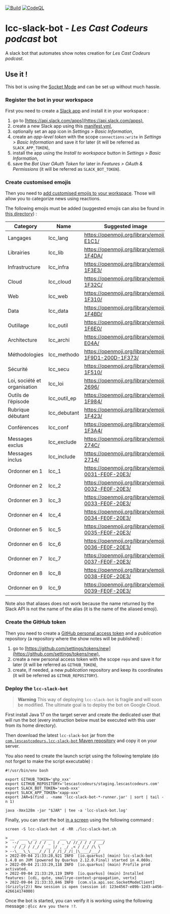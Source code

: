 [![Build](https://github.com/lescastcodeurs/lcc-slack-bot/workflows/Build/badge.svg)](https://github.com/lescastcodeurs/lcc-slack-bot/actions)
[![CodeQL](https://github.com/lescastcodeurs/lcc-slack-bot/workflows/CodeQL/badge.svg)](https://github.com/lescastcodeurs/lcc-slack-bot/actions)

# lcc-slack-bot - _Les Cast Codeurs podcast_ bot

A slack bot that automates show notes creation for _Les Cast Codeurs podcast_.

## Use it !

This bot is using the [Socket Mode](https://api.slack.com/apis/connections/socket) and can be set up
without much hassle.

### Register the bot in your workspace

First you need to create a [Slack app](https://api.slack.com/start) and install it in your workspace :

1. go to [https://api.slack.com/apps](https://api.slack.com/apps),
2. create a new Slack app using this [manifest.yml](/src/main/slack/manifest.yml),
3. optionally set an app icon in _Settings > Basic Information_,
4. create an _app-level token_ with the scope `connections:write` in _Settings > Basic Information_ and save it for
   later (it will be referred as `SLACK_APP_TOKEN`),
5. install the app using the _Install to workspace_ button in _Settings > Basic Information_,
6. save the _Bot User OAuth Token_ for later in _Features > OAuth & Permissions_ (it will be referred
   as `SLACK_BOT_TOKEN`).

### Create customised emojis

Then you need to
[add customised emojis to your workspace](https://slack.com/intl/fr-fr/help/articles/206870177-Ajouter-un-%C3%A9moji-personnalis%C3%A9-et-des-alias-dans-votre-espace-de-travail).
Those will allow you to categorize news using reactions.

The following emojis must be added (suggested emojis can also be found in [this directory](/emojis)) :

| Category                     | Name         | Suggested image                                      |
|------------------------------|--------------|------------------------------------------------------|
| Langages                     | lcc_lang     | https://openmoji.org/library/emoji-E1C1/             |
| Librairies                   | lcc_lib      | https://openmoji.org/library/emoji-1F4DA/            |
| Infrastructure               | lcc_infra    | https://openmoji.org/library/emoji-1F3E3/            |
| Cloud                        | lcc_cloud    | https://openmoji.org/library/emoji-1F32C/            |
| Web                          | lcc_web      | https://openmoji.org/library/emoji-1F310/            |
| Data                         | lcc_data     | https://openmoji.org/library/emoji-1F4BD/            |
| Outillage                    | lcc_outil    | https://openmoji.org/library/emoji-1F6E0/            |
| Architecture                 | lcc_archi    | https://openmoji.org/library/emoji-E04A/             |
| Méthodologies                | lcc_methodo  | https://openmoji.org/library/emoji-1F9D1-200D-1F373/ |
| Sécurité                     | lcc_secu     | https://openmoji.org/library/emoji-1F510/            |
| Loi, société et organisation | lcc_loi      | https://openmoji.org/library/emoji-2696/             |
| Outils de l’épisode          | lcc_outil_ep | https://openmoji.org/library/emoji-1F984/            |
| Rubrique débutant            | lcc_debutant | https://openmoji.org/library/emoji-1F423/            |
| Conférences                  | lcc_conf     | https://openmoji.org/library/emoji-1F3A4/            |
| Messages exclus              | lcc_exclude  | https://openmoji.org/library/emoji-274C/             |
| Messages inclus              | lcc_include  | https://openmoji.org/library/emoji-2714/             |
| Ordonner en 1                | lcc_1        | https://openmoji.org/library/emoji-0031-FE0F-20E3/   |
| Ordonner en 2                | lcc_2        | https://openmoji.org/library/emoji-0032-FE0F-20E3/   |
| Ordonner en 3                | lcc_3        | https://openmoji.org/library/emoji-0033-FE0F-20E3/   |
| Ordonner en 4                | lcc_4        | https://openmoji.org/library/emoji-0034-FE0F-20E3/   |
| Ordonner en 5                | lcc_5        | https://openmoji.org/library/emoji-0035-FE0F-20E3/   |
| Ordonner en 6                | lcc_6        | https://openmoji.org/library/emoji-0036-FE0F-20E3/   |
| Ordonner en 7                | lcc_7        | https://openmoji.org/library/emoji-0037-FE0F-20E3/   |
| Ordonner en 8                | lcc_8        | https://openmoji.org/library/emoji-0038-FE0F-20E3/   |
| Ordonner en 9                | lcc_9        | https://openmoji.org/library/emoji-0039-FE0F-20E3/   |

Note also that aliases does not work because the name returned by the Slack API is not the name of the alias (it is the
name of the aliased emoji).

### Create the GitHub token

Then you need to create a
[GitHub personal access token](https://docs.github.com/en/authentication/keeping-your-account-and-data-secure/creating-a-personal-access-token)
and a _publication_ repository (a repository where the show notes will be published) :

1. go to [https://github.com/settings/tokens/new](https://github.com/settings/tokens/new),
2. create a new personal access token with the scope `repo` and save it for later (it will be referred
   as `GITHUB_TOKEN`),
3. create, if needed, a new _publication_ repository and keep its coordinates (it will be referred
   as `GITHUB_REPOSITORY`).

### Deploy the `lcc-slack-bot`

> **Warning**
> This way of deploying `lcc-slack-bot` is fragile and will soon be modified. The ultimate goal is to deploy the bot on
> Google Cloud.

First install Java 17 on the target server and create the dedicated user that will run the bot (every instruction
below must be executed with this user from its home directory).

Then download the latest `lcc-slack-bot` jar from
the [`com.lescastcodeurs.lcc-slack-bot` Maven repository](https://github.com/orgs/lescastcodeurs/packages?repo_name=lcc-slack-bot)
and copy it on your server.

You also need to create the launch script using the following template (do not forget to make the script executable) :

```shell
#!/usr/bin/env bash

export GITHUB_TOKEN='ghp_xxx'
export GITHUB_REPOSITORY='lescastcodeurs/staging.lescastcodeurs.com'
export SLACK_BOT_TOKEN='xoxb-xxx'
export SLACK_APP_TOKEN='xapp-xxx'
export JAR=$(find . -name 'lcc-slack-bot-*-runner.jar' | sort | tail -n 1)

java -Xmx128m -jar "$JAR" | tee -a 'lcc-slack-bot.log'
```

Finally, you can start the bot [in a screen](https://linux.die.net/man/1/screen) using the following command :

```shell
screen -S lcc-slack-bot -d -RR ./lcc-slack-bot.sh

> __  ____  __  _____   ___  __ ____  ______
>  --/ __ \/ / / / _ | / _ \/ //_/ / / / __/
>  -/ /_/ / /_/ / __ |/ , _/ ,< / /_/ /\ \
> --\___\_\____/_/ |_/_/|_/_/|_|\____/___/
> 2022-09-04 21:33:28,921 INFO  [io.quarkus] (main) lcc-slack-bot 1.4.0 on JVM (powered by Quarkus 2.12.0.Final) started in 4.069s.
> 2022-09-04 21:33:29,118 INFO  [io.quarkus] (main) Profile prod activated.
> 2022-09-04 21:33:29,119 INFO  [io.quarkus] (main) Installed features: [cdi, qute, smallrye-context-propagation, vertx]
> 2022-09-04 21:33:33,846 INFO  [com.sla.api.soc.SocketModeClient] (Grizzly(2)) New session is open (session id: 123e4567-e89b-12d3-a456-426614174000)
```

Once the bot is started, you can verify it is working using the following message : `@lcc Are you there !?`.
